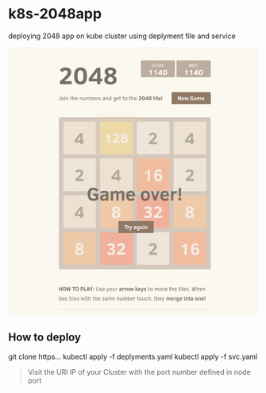 # k8s-2048app
deploying 2048 app on kube cluster using deplyment file and service 


![Alt text](image.png)



## How to deploy
git clone https...
kubectl apply -f deplyments.yaml
kubectl apply -f svc.yaml
> Visit the URl IP of your Cluster with the port number defined in node port 
